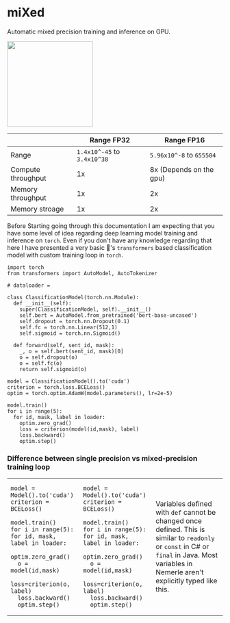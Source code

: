 # miXed

Automatic mixed precision training and inference on GPU. 

<img src="https://imgur.com/xIPuhut.png" height=200>

|                        | Range FP32                  | Range FP16               |
|------------------------|-----------------------------|--------------------------|
|  Range                 | `1.4x10^-45` to `3.4x10^38` | `5.96x10^-8` to `655504` |
|  Compute throughput    | 1x                          | 8x (Depends on the gpu)  |
|  Memory throughput     | 1x                          | 2x                       |
|  Memory stroage        | 1x                          | 2x                       |

Before Starting going through this documentation I am expecting that you have some level of idea regarding deep learning model training and inference on `torch`. Even if you don't have any knowledge regarding that here I have presented a very basic 🤗's `transformers` based classification model with custom training loop in `torch`.

```python3
import torch
from transformers import AutoModel, AutoTokenizer

# dataloader = 

class ClassificationModel(torch.nn.Module):
  def __init__(self):
    super(ClassificationModel, self).__init__()
    self.bert = AutoModel.from_pretrained('bert-base-uncased') 
    self.dropout = torch.nn.Dropout(0.1)
    self.fc = torch.nn.Linear(512,1)
    self.sigmoid = torch.nn.Sigmoid()
    
  def forward(self, sent_id, mask): 
    _, o = self.bert(sent_id, mask)[0]
    o = self.dropout(o)
    o = self.fc(o)
    return self.sigmoid(o)
    
model = ClassificationModel().to('cuda')
criterion = torch.loss.BCELoss()
optim = torch.optim.AdamW(model.parameters(), lr=2e-5)

model.train()
for i in range(5):
  for id, mask, label in loader:
    optim.zero_grad()
    loss = criterion(model(id,mask), label)
    loss.backward()
    optim.step()
```

### Difference between single precision vs mixed-precision training loop

<table>
<tr>
<td>

  ```python3
  model = Model().to('cuda')
criterion = BCELoss()

model.train()
for i in range(5):
  for id, mask, label in loader:
    optim.zero_grad()
    o = model(id,mask)
    loss=criterion(o, label)
    loss.backward()
    optim.step()
  ```
</td>
<td>

  ```python3
model = Model().to('cuda')
criterion = BCELoss()

model.train()
for i in range(5):
  for id, mask, label in loader:
    optim.zero_grad()
    o = model(id,mask)
    loss=criterion(o, label)
    loss.backward()
    optim.step()
  ```
</td>
<td>
  Variables defined with <code>def</code> cannot be changed once defined. This is similar to <code>readonly</code> or <code>const</code> in C# or <code>final</code> in Java. Most variables in Nemerle aren't explicitly typed like this.
</td>
</tr>
</table>





